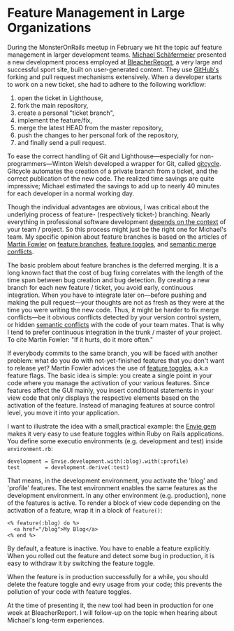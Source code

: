 Feature Management in Large Organizations
========================================

During the MonsterOnRails meetup in February we hit the topic auf feature management in larger development
teams. [Michael Sch&auml;fermeier](http://about.me/mschae) presented
a new development process employed at [BleacherReport](http://www.bleacherreport.com), a very
large and successful sport site, built on user-generated content. They use
[GitHub's](http://www.github.com) forking and pull request mechanisms extensively.
When a developer starts to work on a new ticket, she had to adhere to the following workflow:

 1. open the ticket in Lighthouse,
 1. fork the main repository,
 1. create a personal "ticket branch",
 1. implement the feature/fix,
 1. merge the latest HEAD from the master repository,
 1. push the changes to her personal fork of the repository,
 1. and finally send a pull request.

To ease the correct handling of Git and Lighthouse&mdash;especially for non-programmers&mdash;Winton
Welsh developed a wrapper for Git, called [gitcycle](https://github.com/winton/gitcycle). Gitcycle
automates the creation of a private branch from a ticket, and the correct publication of the new code.
The realized time savings are quite impressive; Michael estimated
the savings to add up to nearly 40 minutes for each developer in a normal working day.

Though the individual advantages are obvious, I was critical about the underlying process of feature- (respectively ticket-) branching.
Nearly everything in professional software development
[depends on the context](http://andreas-simon.blogspot.com/2011/02/photographic-testing-lessons-learned.html) of your team / project.
So this process might just be the right one for Michael's team.
My specific opinion about feature branches is based on the articles of
[Martin Fowler](http://www.martinfowler.com) on
[feature branches](http://martinfowler.com/bliki/FeatureBranch.html),
[feature toggles](http://martinfowler.com/bliki/FeatureToggle.html), and
[semantic merge conflicts](http://martinfowler.com/bliki/SemanticConflict.html).

The basic problem about feature branches is the deferred merging. It is a long known fact that the
cost of bug fixing correlates with the length of the time span between bug creation and bug detection.
By creating a new branch for each new feature / ticket, you avoid early, continuous integration.
When you have to integrate later on&mdash;before pushing and making the pull request&mdash;your thoughts are
not as fresh as they were at the time you were writing the new code.
Thus, it might be harder to fix merge
conflicts&mdash;be it obvious conflicts detected by your version control system, or hidden
[semantic conflicts](http://martinfowler.com/bliki/SemanticConflict.html) with the code of your team
mates.
That is why I tend to prefer continuous integration in the trunk / master of your project.
To cite Martin Fowler: &quot;If it hurts, do it more often.&quot;

If everybody commits to the same branch, you will be faced with another problem: what do you do with
not-yet-finished features that you don't want to release yet? Martin Fowler advices
the use of [feature toggles](http://martinfowler.com/bliki/FeatureToggle.html), a.k.a feature flags.
The basic idea is simple: you create a single point in your code where you manage
the activation of your various features. Since features affect the GUI mainly, you insert
conditional statements in your view code that only displays the respective elements based
on the activation of the feature.
Instead of managing features at source control level,
you move it into your application.

I want to illustrate the idea with a small,practical example:
the [Envie gem](http://rubygems.org/gems/envie) makes it
very easy to use feature toggles within Ruby on Rails applications. You define some executio environments
(e.g. development and test) inside `environment.rb`:

    development = Envie.development.with(:blog).with(:profile)
    test        = development.derive(:test)

That means, in the development environment, you activate the 'blog' and 'profile' features. The test
environment enables the same features as the development environment. In any
other environment (e.g. production), none of the features is active.
To render a block of view code depending on the activation of a feature,
wrap it in a block of `feature()`:

    <% feature(:blog) do %>
      <a href="/blog">My Blog</a>
    <% end %>

By default, a feature is inactive. You have to enable a feature explicitly.
When you rolled out the
feature and detect some bug in production, it is easy to withdraw it by
switching the feature toggle.

When the feature is in production successfully for a while, you
should delete the feature toggle and evry usage from your code;
this prevents the pollution of your code with
feature toggles.

At the time of presenting it, the new tool had been in production for one week at BleacherReport.
I will follow-up on the topic when hearing about Michael's long-term experiences.
